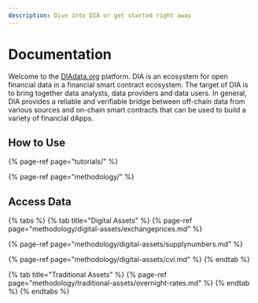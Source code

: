 ```yaml
---
description: Dive into DIA or get started right away
---
```


# Documentation

Welcome to the [DIAdata.org](https://diadata.org/) platform. DIA is an ecosystem for open financial data in a financial smart contract ecosystem. The target of DIA is to bring together data analysts, data providers and data users. In general, DIA provides a reliable and verifiable bridge between off-chain data from various sources and on-chain smart contracts that can be used to build a variety of financial dApps. 

## How to Use

{% page-ref page="tutorials/" %}

{% page-ref page="methodology/" %}

## Access Data

{% tabs %}
{% tab title="Digital Assets" %}
{% page-ref page="methodology/digital-assets/exchangeprices.md" %}

{% page-ref page="methodology/digital-assets/supplynumbers.md" %}

{% page-ref page="methodology/digital-assets/cvi.md" %}
{% endtab %}

{% tab title="Traditional Assets" %}
{% page-ref page="methodology/traditional-assets/overnight-rates.md" %}
{% endtab %}
{% endtabs %}




